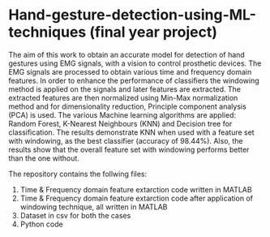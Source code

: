 # Hand-gesture-detection-using-ML-techniques (final year project)

The aim of this work to obtain an accurate model for detection of hand gestures using EMG signals, with a vision to 
control prosthetic devices. The EMG signals are processed to obtain various time and frequency domain features. In 
order to enhance the performance of classifiers the windowing method is applied on the signals and later features are 
extracted. The extracted features are then normalized using Min-Max normalization method and for dimensionality 
reduction, Principle component analysis (PCA) is used. The various Machine learning algorithms are applied: 
Random Forest, K-Nearest Neighbours (KNN) and Decision tree for classification. The results demonstrate KNN 
when used with a feature set with windowing, as the best classifier (accuracy of 98.44%). Also, the results show that 
the overall feature set with windowing performs better than the one without. 

The repository contains the follwing files:

1. Time & Frequency domain feature extarction code written in MATLAB
2. Time & Frequency domain feature extarction code after application of windowing technique, all written in MATLAB
3. Dataset in csv for both the cases
4. Python code

